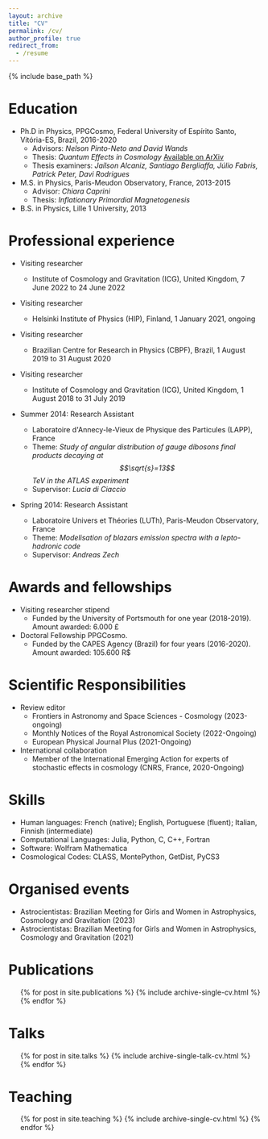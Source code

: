 ```yaml
---
layout: archive
title: "CV"
permalink: /cv/
author_profile: true
redirect_from:
  - /resume
---
```


{% include base_path %}

Education
======
* Ph.D in Physics, PPGCosmo, Federal University of Espírito Santo, Vitória-ES, Brazil, 2016-2020
	* Advisors: <i>Nelson Pinto-Neto and David Wands</i>
	* Thesis: <i>Quantum Effects in Cosmology</i> [Available on ArXiv](https://arxiv.org/abs/2010.03462)
	* Thesis examiners: <i>Jaílson Alcaniz, Santiago Bergliaffa, Júlio Fabris, Patrick Peter, Davi Rodrigues</i> 
* M.S. in Physics, Paris-Meudon Observatory, France, 2013-2015
	* Advisor: <i>Chiara Caprini</i>
	* Thesis: <i> Inflationary Primordial Magnetogenesis</i>
* B.S. in Physics,  Lille 1 University, 2013



Professional experience
======
* Visiting researcher
  * Institute of Cosmology and Gravitation (ICG), United Kingdom, 7 June 2022 to 24 June 2022
* Visiting researcher
  * Helsinki Institute of Physics (HIP), Finland, 1 January 2021, ongoing
* Visiting researcher
  * Brazilian Centre for Research in Physics (CBPF), Brazil, 1 August 2019 to 31 August 2020
* Visiting researcher
  * Institute of Cosmology and Gravitation (ICG), United Kingdom, 1 August 2018 to 31 July 2019
* Summer 2014: Research Assistant
  * Laboratoire d'Annecy-le-Vieux de Physique des Particules (LAPP), France
  * Theme: <i>Study of angular distribution of gauge dibosons final products decaying at $$\sqrt{s}=13$$ TeV in the ATLAS experiment</i>
  * Supervisor: <i>Lucia di Ciaccio</i>

* Spring 2014: Research Assistant
  * Laboratoire Univers et Théories (LUTh), Paris-Meudon Observatory, France
  * Theme: <i>Modelisation of blazars emission spectra with a lepto-hadronic code</i>
  * Supervisor: <i>Andreas Zech</i>
  
Awards and fellowships
======
* Visiting researcher stipend
  * Funded by the University of Portsmouth for one year (2018-2019). Amount awarded:  6.000 £
* Doctoral Fellowship PPGCosmo. 
  * Funded by the CAPES Agency (Brazil) for four years (2016-2020). Amount awarded: 105.600 R$

Scientific Responsibilities
======
* Review editor
  * Frontiers in Astronomy and Space Sciences - Cosmology (2023-ongoing)
  * Monthly Notices of the Royal Astronomical Society (2022-Ongoing)
  * European Physical Journal Plus (2021-Ongoing)
* International collaboration
  * Member of the International Emerging Action for experts of stochastic effects in cosmology (CNRS, France, 2020-Ongoing)

Skills
======
* Human languages: French (native); English, Portuguese (fluent); Italian, Finnish (intermediate)
* Computational Languages: Julia, Python, C, C++, Fortran
* Software: Wolfram Mathematica
* Cosmological Codes: CLASS, MontePython, GetDist, PyCS3

Organised events
======
* Astrocientistas: Brazilian Meeting for Girls and Women in Astrophysics, Cosmology and Gravitation (2023)
* Astrocientistas: Brazilian Meeting for Girls and Women in Astrophysics, Cosmology and Gravitation (2021)

Publications
======
  <ul>{% for post in site.publications %}
    {% include archive-single-cv.html %}
  {% endfor %}</ul>
  
Talks
======
  <ul>{% for post in site.talks %}
    {% include archive-single-talk-cv.html %}
  {% endfor %}</ul>
  
Teaching
======
  <ul>{% for post in site.teaching %}
    {% include archive-single-cv.html %}
  {% endfor %}</ul>
  
